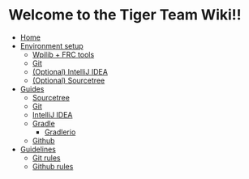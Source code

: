 # Welcome to the Tiger Team Wiki!!

* [Home](https://github.com/Tiger-team-2679/The-Tiger-Guide/wiki)
* [Environment setup](https://github.com/Tiger-team-2679/The-Tiger-Guide/wiki/(Index)-Environment-setup)
    * [Wpilib + FRC tools](https://github.com/Tiger-team-2679/The-Tiger-Guide/wiki/(Setup)-Wpilib-and-FRC-tools)
    * [Git](https://github.com/Tiger-team-2679/The-Tiger-Guide/wiki/(Setup)-Git)
    * [(Optional) IntelliJ IDEA](https://github.com/Tiger-team-2679/The-Tiger-Guide/wiki/(Setup)-IntelliJ-IDEA) 
    * [(Optional) Sourcetree](https://github.com/Tiger-team-2679/The-Tiger-Guide/wiki/(Setup)-Sourcetree) 
* [Guides](https://github.com/Tiger-team-2679/The-Tiger-Guide/wiki/(Index)-Guides)
    * [Sourcetree](https://github.com/Tiger-team-2679/The-Tiger-Guide/wiki/(Guide)-Sourcetree)
    * [Git](https://github.com/Tiger-team-2679/The-Tiger-Guide/wiki/(Guide)-Git)
    * [IntelliJ IDEA](https://github.com/Tiger-team-2679/The-Tiger-Guide/wiki/(Guide)-IntelliJ-IDEA) 
    * [Gradle](https://github.com/Tiger-team-2679/The-Tiger-Guide/wiki/(Guide)-Gradle)
        * [Gradlerio](https://github.com/Tiger-team-2679/The-Tiger-Guide/wiki/(Guide)-Gradle)
    * [Github](https://github.com/Tiger-team-2679/WIKI/wiki/(Guide)-Github) 
* [Guidelines](https://github.com/Tiger-team-2679/The-Tiger-Guide/wiki/Environment-setup)
    * [Git rules](https://github.com/Tiger-team-2679/The-Tiger-Guide/wiki/Environment-setup) 
    * [Github rules](https://github.com/Tiger-team-2679/The-Tiger-Guide/wiki/Environment-setup) 
